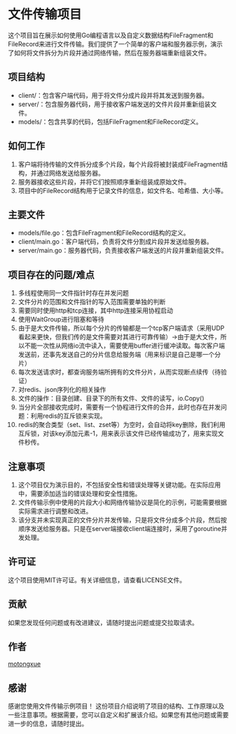 # 文件传输项目
这个项目旨在展示如何使用Go编程语言以及自定义数据结构FileFragment和FileRecord来进行文件传输。我们提供了一个简单的客户端和服务器示例，演示了如何将文件拆分为片段并通过网络传输，然后在服务器端重新组装文件。

## 项目结构
- client/：包含客户端代码，用于将文件分成片段并将其发送到服务器。
- server/：包含服务器代码，用于接收客户端发送的文件片段并重新组装文件。
- models/：包含共享的代码，包括FileFragment和FileRecord定义。
## 如何工作
1. 客户端将待传输的文件拆分成多个片段，每个片段将被封装成FileFragment结构，并通过网络发送给服务器。
2. 服务器接收这些片段，并将它们按照顺序重新组装成原始文件。
3. 项目中的FileRecord结构用于记录文件的信息，如文件名、哈希值、大小等。

## 主要文件
- models/file.go：包含FileFragment和FileRecord结构的定义。
- client/main.go：客户端代码，负责将文件分割成片段并发送给服务器。
- server/main.go：服务器代码，负责接收客户端发送的片段并重新组装文件。

## 项目存在的问题/难点
1. 多线程使用同一文件指针时存在并发问题
2. 文件分片的范围和文件指针的写入范围需要单独的判断
3. 需要同时使用http和tcp连接，其中http连接采用协程启动
4. 使用WaitGroup进行阻塞和等待
5. 由于是大文件传输，所以每个分片的传输都是一个tcp客户端请求（采用UDP看起来更快，但我们传的是文件需要对其进行可靠传输）->由于是大文件，所以不能一次性从网络io流中读入，需要使用buffer进行缓冲读取。每次客户端发送前，还事先发送自己的分片信息给服务端（用来标识是自己是哪一个分片）
6. 每次发送请求时，都查询服务端所拥有的文件分片，从而实现断点续传（待验证）
7. 对redis、json序列化的相关操作
8. 文件的操作：目录创建、目录下的所有文件、文件的读写，io.Copy()
9. 当分片全部接收完成时，需要有一个协程进行文件的合并，此时也存在并发问题：利用redis的互斥锁来实现。
10. redis的聚合类型（set、list、zset等）为空时，会自动将key删除，我们利用互斥锁，对该key添加元素-1，用来表示该文件已经传输成功了，用来实现文件秒传。

## 注意事项
1. 这个项目仅为演示目的，不包括安全性和错误处理等关键功能。在实际应用中，需要添加适当的错误处理和安全性措施。 
2. 文件传输示例中使用的片段大小和网络传输协议是简化的示例，可能需要根据实际需求进行调整和改进。
3. 该分支并未实现真正的文件分片并发传输，只是将文件分成多个片段，然后按顺序发送给服务器。只是在server端接收client端连接时，采用了goroutine并发处理。

## 许可证
这个项目使用MIT许可证。有关详细信息，请查看LICENSE文件。

## 贡献
如果您发现任何问题或有改进建议，请随时提出问题或提交拉取请求。

## 作者
[motongxue](https://github.com/motongxue)

## 感谢
感谢您使用文件传输示例项目！
这份项目介绍说明了项目的结构、工作原理以及一些注意事项。根据需要，您可以自定义和扩展该介绍。如果您有其他问题或需要进一步的信息，请随时提出。